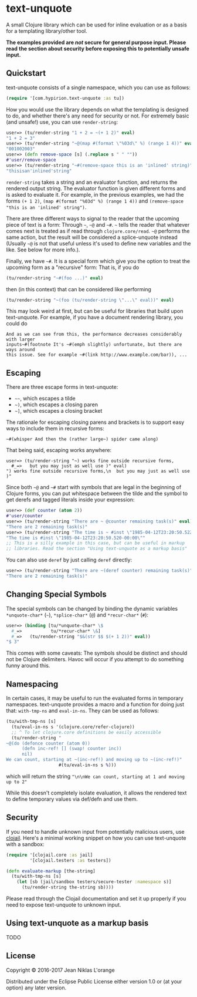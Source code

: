 # text-unquote

A small Clojure library which can be used for inline evaluation or as a basis
for a templating library/other tool.

**The examples provided are _not_ secure for general purpose input. Please read**
**the section about security before exposing this to potentially unsafe input.**

## Quickstart

text-unquote consists of a single namespace, which you can use as follows:

```clj
(require '[com.hypirion.text-unquote :as tu])
```

How you would use the library depends on what the templating is designed to do,
and whether there's any need for security or not. For extremely basic (and
unsafe!) use, you can use `render-string`:

```clj
user=> (tu/render-string "1 + 2 = ~(+ 1 2)" eval)
"1 + 2 = 3"
user=> (tu/render-string "~@(map #(format \"%03d\" %) (range 1 4))" eval)
"001002003"
user=> (defn remove-space [s] (.replace s " " ""))
#'user/remove-space
user=> (tu/render-string "~#(remove-space this is an 'inlined' string)" eval)
"thisisan'inlined'string"
```

`render-string` takes a string and an evaluator function, and returns the
rendered output string. The evaluator function is given different forms and is
asked to evaluate it. For example, in the previous examples, we had the forms
`(+ 1 2)`, `(map #(format "%03d" %) (range 1 4))` and
`(remove-space "this is an 'inlined' string")`.

There are three different ways to signal to the reader that the upcoming piece
of text is a form: Through `~`, `~@` and `~#`. `~` tells the reader that
whatever comes next is treated as if read through `clojure.core/read`. `~@`
performs the same action, but the result will be considered a splice-unquote
instead (Usually `~@` is not that useful unless it's used to define new
variables and the like. See below for more info.).

Finally, we have `~#`. It is a special form which give you the option to treat
the upcoming form as a "recursive" form: That is, if you do
```clj
(tu/render-string "~#(foo ...)" eval)
```
then (in this context) that can be considered like performing
```clj
(tu/render-string "~(foo (tu/render-string \"...\" eval))" eval)
```

This may look weird at first, but can be useful for libraries that build upon
text-unquote. For example, if you have a document rendering library, you could
do

```
And as we can see from this, the performance decreases considerably with larger
inputs~#(footnote It's ~#(emph slightly) unfortunate, but there are ways around
this issue. See for example ~#(link http://www.example.com/bar)), ...
```

## Escaping

There are three escape forms in text-unquote:

* `~~`, which escapes a tilde
* `~)`, which escapes a closing paren
* `~]`, which escapes a closing bracket

The rationale for escaping closing parens and brackets is to support easy ways
to include them in recursive forms:

```
~#(whisper And then the (rather large~) spider came along)
```

That being said, escaping works anywhere:

```
user=> (tu/render-string "~) works fine outside recursive forms,
  #_=>   but you may just as well use )" eval)
") works fine outside recursive forms,\n  but you may just as well use )"
```

Since both `~@` and `~#` start with symbols that are legal in the beginning of
Clojure forms, you can put whitespace between the tilde and the symbol to get
derefs and tagged literals inside your expression:

```clj
user=> (def counter (atom 2))
#'user/counter
user=> (tu/render-string "There are ~ @counter remaining task(s)" eval)
"There are 2 remaining task(s)"
user=> (tu/render-string "The time is ~ #inst \"1985-04-12T23:20:50.52Z\"" eval)
"The time is #inst \"1985-04-12T23:20:50.520-00:00\""
;; This is a silly example in this case, but can be useful in markup
;; libraries. Read the section "Using text-unquote as a markup basis"
```

You can also use `deref` by just calling `deref` directly:

```clj
user=> (tu/render-string "There are ~(deref counter) remaining task(s)" eval)
"There are 2 remaining task(s)"
```

## Changing Special Symbols

The special symbols can be changed by binding the dynamic variables
`*unquote-char*` (`~`), `*splice-char*` (`@`) and `*recur-char*` (`#`):

```clj
user=> (binding [tu/*unquote-char* \$
  #_=>           tu/*recur-char* \&]
  #_=>   (tu/render-string "$&(str $$ $(+ 1 2))" eval))
"$ 3"
```

This comes with some caveats: The symbols should be distinct and should not be
Clojure delimiters. Havoc will occur if you attempt to do something funny around
this.

## Namespacing

In certain cases, it may be useful to run the evaluated forms in temporary
namespaces. text-unquote provides a macro and a function for doing just
that: `with-tmp-ns` and `eval-in-ns`. They can be used as follows:

```clj
(tu/with-tmp-ns [s]
  (tu/eval-in-ns s '(clojure.core/refer-clojure))
  ;; ^ To let clojure.core definitions be easily accessible
  (tu/render-string "
~@(do (defonce counter (atom 0))
      (defn inc-ref! [] (swap! counter inc))
      nil)
We can count, starting at ~(inc-ref!) and moving up to ~(inc-ref!)"
                    #(tu/eval-in-ns s %)))
```

which will return the string `"\n\nWe can count, starting at 1 and moving up to 2"`

While this doesn't completely isolate evaluation, it allows the rendered
text to define temporary values via def/defn and use them.

## Security

If you need to handle unknown input from potentially malicious users, use
[clojail](https://github.com/Raynes/clojail). Here's a minimal working snippet
on how you can use text-unquote with a sandbox:

```clj
(require '[clojail.core :as jail]
         '[clojail.testers :as testers])

(defn evaluate-markup [the-string]
  (tu/with-tmp-ns [s]
    (let [sb (jail/sandbox testers/secure-tester :namespace s)]
      (tu/render-string the-string sb))))
```

Please read through the Clojail documentation and set it up properly if you need
to expose text-unquote to unknown input.

## Using text-unquote as a markup basis

TODO

## License

Copyright © 2016-2017 Jean Niklas L'orange

Distributed under the Eclipse Public License either version 1.0 or (at
your option) any later version.
